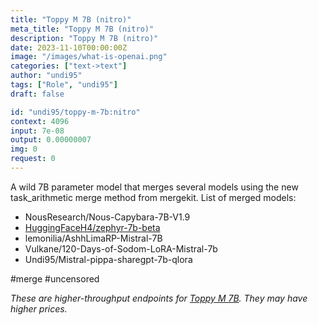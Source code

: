 ```yaml
---
title: "Toppy M 7B (nitro)"
meta_title: "Toppy M 7B (nitro)"
description: "Toppy M 7B (nitro)"
date: 2023-11-10T00:00:00Z
image: "/images/what-is-openai.png"
categories: ["text->text"]
author: "undi95"
tags: ["Role", "undi95"]
draft: false

id: "undi95/toppy-m-7b:nitro"
context: 4096
input: 7e-08
output: 0.00000007
img: 0
request: 0
---
```


A wild 7B parameter model that merges several models using the new task_arithmetic merge method from mergekit.
List of merged models:
- NousResearch/Nous-Capybara-7B-V1.9
- [HuggingFaceH4/zephyr-7b-beta](/models/huggingfaceh4/zephyr-7b-beta)
- lemonilia/AshhLimaRP-Mistral-7B
- Vulkane/120-Days-of-Sodom-LoRA-Mistral-7b
- Undi95/Mistral-pippa-sharegpt-7b-qlora

#merge #uncensored

_These are higher-throughput endpoints for [Toppy M 7B](/models/undi95/toppy-m-7b). They may have higher prices._


